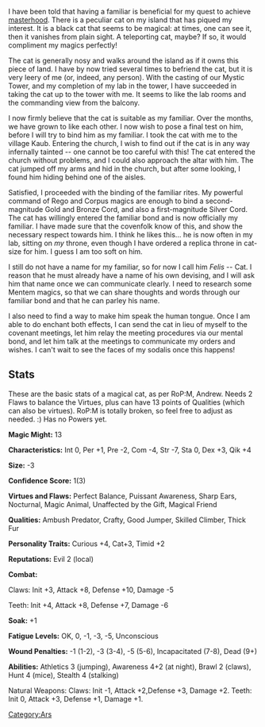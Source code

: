 I have been told that having a familiar is beneficial for my quest to
achieve [masterhood](On_achieving_the_title_of_Magister "wikilink").
There is a peculiar cat on my island that has piqued my interest. It is
a black cat that seems to be magical: at times, one can see it, then it
vanishes from plain sight. A teleporting cat, maybe? If so, it would
compliment my magics perfectly\!

The cat is generally nosy and walks around the island as if it owns this
piece of land. I have by now tried several times to befriend the cat,
but it is very leery of me (or, indeed, any person). With the casting of
our Mystic Tower, and my completion of my lab in the tower, I have
succeeded in taking the cat up to the tower with me. It seems to like
the lab rooms and the commanding view from the balcony.

I now firmly believe that the cat is suitable as my familiar. Over the
months, we have grown to like each other. I now wish to pose a final
test on him, before I will try to bind him as my familiar. I took the
cat with me to the village Kaub. Entering the church, I wish to find out
if the cat is in any way infernally tainted -- one cannot be too careful
with this\! The cat entered the church without problems, and I could
also approach the altar with him. The cat jumped off my arms and hid in
the church, but after some looking, I found him hiding behind one of the
aisles.

Satisfied, I proceeded with the binding of the familiar rites. My
powerful command of Rego and Corpus magics are enough to bind a
second-magnitude Gold and Bronze Cord, and also a first-magnitude Silver
Cord. The cat has willingly entered the familiar bond and is now
officially my familiar. I have made sure that the covenfolk know of
this, and show the necessary respect towards him. I think he likes
this... he is now often in my lab, sitting on *my* throne, even though I
have ordered a replica throne in cat-size for him. I guess I am too soft
on him.

I still do not have a name for my familiar, so for now I call him
*Felis* -- Cat. I reason that he must already have a name of his own
devising, and I will ask him that name once we can communicate clearly.
I need to research some Mentem magics, so that we can share thoughts and
words through our familiar bond and that he can parley his name.

I also need to find a way to make him speak the human tongue. Once I am
able to do enchant both effects, I can send the cat in lieu of myself to
the covenant meetings, let him relay the meeting procedures via our
mental bond, and let him talk at the meetings to communicate my orders
and wishes. I can't wait to see the faces of my sodalis once this
happens\!

## Stats

These are the basic stats of a magical cat, as per RoP:M, Andrew. Needs
2 Flaws to balance the Virtues, plus can have 13 points of Qualities
(which can also be virtues). RoP:M is totally broken, so feel free to
adjust as needed. :) Has no Powers yet.

**Magic Might:** 13

**Characteristics:** Int 0, Per +1, Pre -2, Com -4, Str -7, Sta 0, Dex
+3, Qik +4

**Size:** -3

**Confidence Score:** 1(3)

**Virtues and Flaws:** Perfect Balance, Puissant Awareness, Sharp Ears,
Nocturnal, Magic Animal, Unaffected by the Gift, Magical Friend

**Qualities:** Ambush Predator, Crafty, Good Jumper, Skilled Climber,
Thick Fur

**Personality Traits:** Curious +4, Cat+3, Timid +2

**Reputations:** Evil 2 (local)

**Combat:**

Claws: Init +3, Attack +8, Defense +10, Damage -5

Teeth: Init +4, Attack +8, Defense +7, Damage -6

**Soak:** +1

**Fatigue Levels:** OK, 0, -1, -3, -5, Unconscious

**Wound Penalties:** -1 (1-2), -3 (3-4), -5 (5-6), Incapacitated (7-8),
Dead (9+)

**Abilities:** Athletics 3 (jumping), Awareness 4+2 (at night), Brawl 2
(claws), Hunt 4 (mice), Stealth 4 (stalking)

Natural Weapons: Claws: Init -1, Attack +2,Defense +3, Damage +2. Teeth:
Init 0, Attack +3, Defense +1, Damage +1.

[Category:Ars](Category:Ars "wikilink")